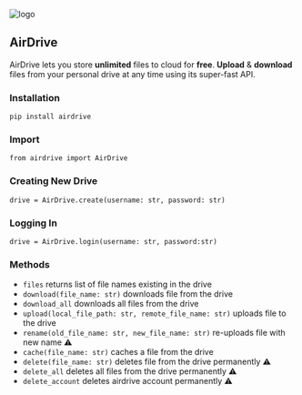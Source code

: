 ![logo](https://raw.githubusercontent.com/jnsougata/AirDrive/main/ui/air.png)   
## AirDrive
AirDrive lets you store **unlimited** files to cloud for **free**. **Upload** & **download** files from your personal drive at any time using its super-fast API. 

### Installation
`pip install airdrive`

### Import
`from airdrive import AirDrive`

### Creating New Drive
`drive = AirDrive.create(username: str, password: str)`

### Logging In
`drive = AirDrive.login(username: str, password:str)`

### Methods
- `files`  returns list of file names existing in the drive
- `download(file_name: str)` downloads file from the drive
- `download_all` downloads all files from the drive
- `upload(local_file_path: str, remote_file_name: str)` uploads file to the drive
- `rename(old_file_name: str, new_file_name: str)` re-uploads file with new name ⚠
- `cache(file_name: str)` caches a file from the drive
- `delete(file_name: str)` deletes file from the drive permanently ⚠
- `delete_all` deletes all files from the drive permanently ⚠
- `delete_account`   deletes airdrive account permanently ⚠

